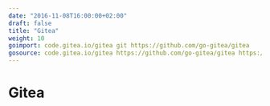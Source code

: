 ```yaml
---
date: "2016-11-08T16:00:00+02:00"
draft: false
title: "Gitea"
weight: 10
goimport: code.gitea.io/gitea git https://github.com/go-gitea/gitea
gosource: code.gitea.io/gitea https://github.com/go-gitea/gitea https://github.com/go-gitea/gitea/tree/master{/dir} https://github.com/go-gitea/gitea/blob/master{/dir}/{file}#L{line}
---
```


# Gitea
